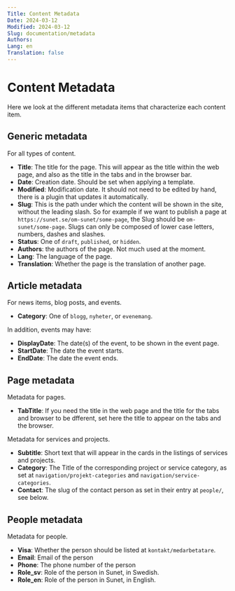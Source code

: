 ```yaml
---
Title: Content Metadata
Date: 2024-03-12
Modified: 2024-03-12
Slug: documentation/metadata
Authors: 
Lang: en
Translation: false
---
```


# Content Metadata

Here we look at the different metadata items that characterize each content item.

## Generic metadata

For all types of content.

- **Title**: The title for the page. This will appear as the title within the web page, and also as the title in the tabs and in the browser bar.
- **Date**: Creation date. Should be set when applying a template.
- **Modified**: Modification date. It should not need to be edited by hand, there is a plugin that updates it automatically.
- **Slug**: This is the path under which the content will be shown in the site, without the leading slash. So for example if we want to publish a page at `https://sunet.se/om-sunet/some-page`, the Slug should be `om-sunet/some-page`. Slugs can only be composed of lower case letters, numbers, dashes and slashes.
- **Status**: One of `draft`, `published`, or `hidden`.
- **Authors**: the authors of the page. Not much used at the moment.
- **Lang**: The language of the page.
- **Translation**: Whether the page is the translation of another page.

## Article metadata

For news items, blog posts, and events.

- **Category**: One of `blogg`, `nyheter`, or `evenemang`.

In addition, events may have:

- **DisplayDate**: The date(s) of the event, to be shown in the event page.
- **StartDate**: The date the event starts.
- **EndDate**: The date the event ends.

## Page metadata

Metadata for pages.

- **TabTitle**: If you need the title in the web page and the title for the tabs and browser to be dfferent, set here the title to appear on the tabs and the browser.

Metadata for services and projects.

- **Subtitle**: Short text that will appear in the cards in the listings of services and projects.
- **Category**: The Title of the corresponding project or service category, as set at `navigation/projekt-categories` and `navigation/service-categories`.
- **Contact**: The slug of the contact person as set in their entry at `people/`, see below.

## People metadata

Metadata for people.

- **Visa**: Whether the person should be listed at `kontakt/medarbetatare`.
- **Email**: Email of the person
- **Phone**: The phone number of the person
- **Role_sv**: Role of the person in Sunet, in Swedish.
- **Role_en**: Role of the person in Sunet, in English.